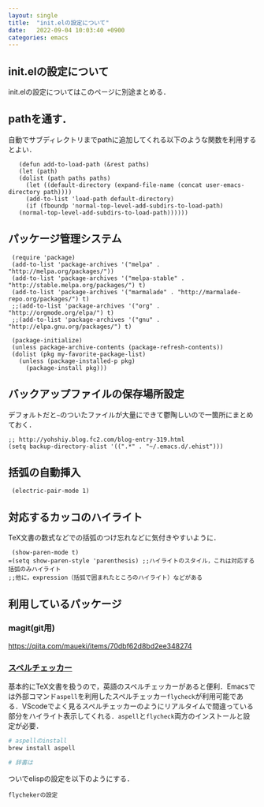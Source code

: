 ```yaml
---
layout: single
title:  "init.elの設定について"
date:   2022-09-04 10:03:40 +0900
categories: emacs
---
```


## init.elの設定について

init.elの設定についてはこのページに別途まとめる．



## pathを通す．

自動でサブディレクトリまでpathに追加してくれる以下のような関数を利用するとよい．

```common_lisp
   (defun add-to-load-path (&rest paths)
   (let (path)
   (dolist (path paths paths)
     (let ((default-directory (expand-file-name (concat user-emacs-directory path))))
     (add-to-list 'load-path default-directory)
     (if (fboundp 'normal-top-level-add-subdirs-to-load-path)
   (normal-top-level-add-subdirs-to-load-path))))))
```

## パッケージ管理システム

```elisp
 (require 'package)
 (add-to-list 'package-archives '("melpa" . "http://melpa.org/packages/"))
 (add-to-list 'package-archives '("melpa-stable" . "http://stable.melpa.org/packages/") t)
 (add-to-list 'package-archives '("marmalade" . "http://marmalade-repo.org/packages/") t)
 ;;(add-to-list 'package-archives '("org" . "http://orgmode.org/elpa/") t)
 ;;(add-to-list 'package-archives '("gnu" . "http://elpa.gnu.org/packages/") t)

 (package-initialize)
 (unless package-archive-contents (package-refresh-contents))
 (dolist (pkg my-favorite-package-list)
   (unless (package-installed-p pkg)
     (package-install pkg)))
```

## バックアップファイルの保存場所設定

デフォルトだと`~`のついたファイルが大量にできて鬱陶しいので一箇所にまとめておく．

```elisp
;; http://yohshiy.blog.fc2.com/blog-entry-319.html
(setq backup-directory-alist '((".*" . "~/.emacs.d/.ehist")))
```

## 括弧の自動挿入

```elisp
 (electric-pair-mode 1)
```

## 対応するカッコのハイライト

TeX文書の数式などでの括弧のつけ忘れなどに気付きやすいように．

```elisp
 (show-paren-mode t)
=(setq show-paren-style 'parenthesis) ;;ハイライトのスタイル，これは対応する括弧のみハイライト
;;他に，expression（括弧で囲まれたところのハイライト）などがある
```


## 利用しているパッケージ


### magit(git用)

https://qiita.com/maueki/items/70dbf62d8bd2ee348274



### [スペルチェッカー](https://texwiki.texjp.org/?Aspell)

基本的にTeX文書を扱うので，英語のスペルチェッカーがあると便利．Emacsでは外部コマンド`aspell`を利用したスペルチェッカー`flycheck`が利用可能である．VScodeでよく見るスペルチェッカーのようにリアルタイムで間違っている部分をハイライト表示してくれる．`aspell`と`flycheck`両方のインストールと設定が必要．

```bash
# aspellのinstall
brew install aspell

# 辞書は
```
<!-- 
ユーザ辞書には2種類あります． ~/.aspell.lang.pws は標準辞書にはない単語を追加する辞書で， ~/.aspell.lang.prepl は特定のミススペルに対して修正置換対象を指定する辞書です．
.aspell.lang.pws はテキストファイルです．
* 1行目には，personal_ws-1.1 lang num [encoding]と書きます． lang は英語なら en，num は単語数ですが単なる目安です． 0でOKです．
* 2行目からは，登録単語を書きます． 1単語1行です．
日本人の人名などを人名辞典から引っ張ってきて片っ端から入れるのも良いでしょう．
.aspell.lang.prepl もテキストファイルです．1行目には
personal_repl-1.1 lang num [encoding]
と書きます．lang と num は上と同じです．2行目からは修正対象と修正語をペアで書きます．
misspelled_word correction
ここで設定された修正語は，スペルチェックの際に第一候補として表示されます．
-->

ついでelispの設定を以下のようにする．

```elisp
flychekerの設定

```
